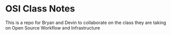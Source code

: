 # OSI Class Notes

This is a repo for Bryan and Devin to collaborate on the class they are taking on Open Source Workflow and Infrastructure
